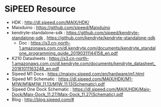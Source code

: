 # SiPEED Resource

 * HDK : http://dl.sipeed.com/MAIX/HDK/
 * Maixduino : https://github.com/sipeed/Maixduino
 * kendryte-standalone-sdk : https://github.com/sipeed/kendryte-standalone-sdk , https://github.com/kendryte/kendryte-standalone-sdk
   * Doc : https://s3.cn-north-1.amazonaws.com.cn/dl.kendryte.com/documents/kendryte_standalone_programming_guide_20190311144158_en.pdf
 * K210 Datasheets : https://s3.cn-north-1.amazonaws.com.cn/dl.kendryte.com/documents/kendryte_datasheet_20181011163248_en.pdf
 * Sipeed M1 Docs : https://maixpy.sipeed.com/en/hardware/m1.html
 * Sipeed M1 Schematic : https://dl.sipeed.com/MAIX/HDK/M1-M1W/M1&M1W_11.13/M1W_11.13(Schematic).pdf
 * Sipeed One Dock Schematic : https://dl.sipeed.com/MAIX/HDK/Maix-Dock/Maix-Dock_11.27/Maix-Dock_11.27(Schematic).pdf
 * Blog : http://blog.sipeed.com/#
 
